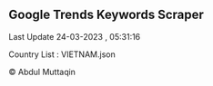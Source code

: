 

## Google Trends Keywords Scraper 
 
Last Update 24-03-2023 , 05:31:16

Country List :
VIETNAM.json



© Abdul Muttaqin 
